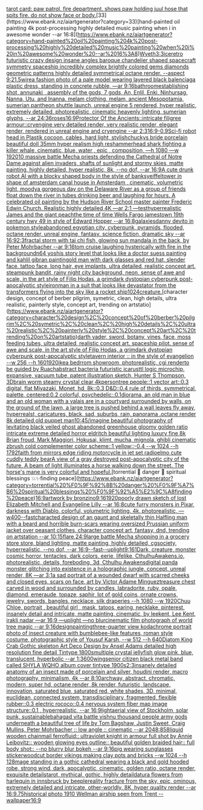 [tarot card: paw patrol, fire department. shows paw holding juul hose that spits fire. do not show face or body.](https://www.ebank.nz/aiartgenerator?category=tarot%20card%3A%20paw%20patrol%2C%20fire%20department.%20shows%20paw%20holding%20juul%20hose%20that%20spits%20fire.%20do%20not%20show%20face%20or%20body.)[33](https://www.ebank.nz/aiartgenerator?category=33)[hand-painted oil painting 4k post-processing highly detailed music painting when i in awesome wonder --ar 16:8](https://www.ebank.nz/aiartgenerator?category=hand-painted%20oil%20painting%204k%20post-processing%20highly%20detailed%20music%20painting%20when%20i%20in%20awesome%20wonder%20--ar%2016%3A8)[Wyeth](https://www.ebank.nz/aiartgenerator?category=Wyeth)[3:3](https://www.ebank.nz/aiartgenerator?category=3%3A3)[ice](https://www.ebank.nz/aiartgenerator?category=ice)[retro futuristic crazy design insane angles  baroque chandelier shaped spacecraft symmetry spaceship incredibly complex brightly colored gems diamonds geometric patterns highly detailed symmetrical octane render. --aspect 9:21](https://www.ebank.nz/aiartgenerator?category=retro%20futuristic%20crazy%20design%20insane%20angles%20%20baroque%20chandelier%20shaped%20spacecraft%20symmetry%20spaceship%20incredibly%20complex%20brightly%20colored%20gems%20diamonds%20geometric%20patterns%20highly%20detailed%20symmetrical%20octane%20render.%20--aspect%209%3A21)[.5](https://www.ebank.nz/aiartgenerator?category=.5)[wire](https://www.ebank.nz/aiartgenerator?category=wire)[a fashion photo of a pale model wearing layered black balenciaga plastic dress, standing in concrete rubble, —ar 9:16](https://www.ebank.nz/aiartgenerator?category=a%20fashion%20photo%20of%20a%20pale%20model%20wearing%20layered%20black%20balenciaga%20plastic%20dress%2C%20standing%20in%20concrete%20rubble%2C%20%E2%80%94ar%209%3A16)[bathroom](https://www.ebank.nz/aiartgenerator?category=bathroom)[establishing shot, annunaki ,  assembly of the gods, 7 gods, An, Enlil, Enki, Ninhursag, Nanna, Utu, and Inanna, melam clothing, melam, ancient Mesopotamia, sumerian pantheon shuttle launch, unreal engine 5 rendered, hyper realistic,  extremely detailed, photorealistic,  cinematic heavenly lighting, sumerian glyphs, --ar 24:36](https://www.ebank.nz/aiartgenerator?category=establishing%20shot%2C%20annunaki%20%2C%20%20assembly%20of%20the%20gods%2C%207%20gods%2C%20An%2C%20Enlil%2C%20Enki%2C%20Ninhursag%2C%20Nanna%2C%20Utu%2C%20and%20Inanna%2C%20melam%20clothing%2C%20melam%2C%20ancient%20Mesopotamia%2C%20sumerian%20pantheon%20shuttle%20launch%2C%20unreal%20engine%205%20rendered%2C%20hyper%20realistic%2C%20%20extremely%20detailed%2C%20photorealistic%2C%20%20cinematic%20heavenly%20lighting%2C%20sumerian%20glyphs%2C%20--ar%2024%3A36)[roses](https://www.ebank.nz/aiartgenerator?category=roses)[16:9](https://www.ebank.nz/aiartgenerator?category=16%3A9)[Protector Of the Ancients::intricate filigree armour::cryengine very detailed render, very realistic render, elegant render, rendered in unreal engine and cryengine --ar 2:3](https://www.ebank.nz/aiartgenerator?category=Protector%20Of%20the%20Ancients%3A%3Aintricate%20filigree%20armour%3A%3Acryengine%20very%20detailed%20render%2C%20very%20realistic%20render%2C%20elegant%20render%2C%20rendered%20in%20unreal%20engine%20and%20cryengine%20--ar%202%3A3)[16:9](https://www.ebank.nz/aiartgenerator?category=16%3A9)[-0.9](https://www.ebank.nz/aiartgenerator?category=-0.9)[Sci-fi robot head in Plastik cocoon, cables, hard light, stylish](https://www.ebank.nz/aiartgenerator?category=Sci-fi%20robot%20head%20in%20Plastik%20cocoon%2C%20cables%2C%20hard%20light%2C%20stylish)[chuckys bride porcelain beautiful doll  35mm hyper realism high res](https://www.ebank.nz/aiartgenerator?category=chuckys%20bride%20porcelain%20beautiful%20doll%20%2035mm%20hyper%20realism%20high%20res)[hammerhead shark  fighting a killer whale, cinematic, blue, water , epic , composition, —h 1080 —w 1920](https://www.ebank.nz/aiartgenerator?category=hammerhead%20shark%20%20fighting%20a%20killer%20whale%2C%20cinematic%2C%20blue%2C%20water%20%2C%20epic%20%2C%20composition%2C%20%E2%80%94h%201080%20%E2%80%94w%201920)[10 massive battle Mecha priests defending the Cathedral of Notre Dame against alien invaders, shafts of sunlight and stormy skies, matte painting, highly detailed, hyper realistic, 8k, --no dof, --ar 16:9](https://www.ebank.nz/aiartgenerator?category=10%20massive%20battle%20Mecha%20priests%20defending%20the%20Cathedral%20of%20Notre%20Dame%20against%20alien%20invaders%2C%20shafts%20of%20sunlight%20and%20stormy%20skies%2C%20matte%20painting%2C%20highly%20detailed%2C%20hyper%20realistic%2C%208k%2C%20--no%20dof%2C%20--ar%2016%3A9)[A cute drunk robot AI with a blocky shaped body in the style of banksy](https://www.ebank.nz/aiartgenerator?category=A%20cute%20drunk%20robot%20AI%20with%20a%20blocky%20shaped%20body%20in%20the%20style%20of%20banksy)[eiffeltower in shape of amsterdam canal house in Amsterdam , cinematic, volumetric light, moody](https://www.ebank.nz/aiartgenerator?category=eiffeltower%20in%20shape%20of%20amsterdam%20canal%20house%20in%20Amsterdam%20%2C%20cinematic%2C%20volumetric%20light%2C%20moody)[a gorgeous day on the Delaware River as a group of friends float down the river in tubes drinking beer and laughing for hours. A celebrated oil painting by the Hudson River School master painter Frederic Edwin Church. Realistic highly detailed 4K —ar 2:1 —test](https://www.ebank.nz/aiartgenerator?category=a%20gorgeous%20day%20on%20the%20Delaware%20River%20as%20a%20group%20of%20friends%20float%20down%20the%20river%20in%20tubes%20drinking%20beer%20and%20laughing%20for%20hours.%20A%20celebrated%20oil%20painting%20by%20the%20Hudson%20River%20School%20master%20painter%20Frederic%20Edwin%20Church.%20Realistic%20highly%20detailed%204K%20%E2%80%94ar%202%3A1%20%E2%80%94test)[hyperrealistic James and the giant peach](https://www.ebank.nz/aiartgenerator?category=hyperrealistic%20James%20and%20the%20giant%20peach)[the time of time Wells Fargo jamestown 19th century hwy 49 in style of Edward Hopper --ar 16:8](https://www.ebank.nz/aiartgenerator?category=the%20time%20of%20time%20Wells%20Fargo%20jamestown%2019th%20century%20hwy%2049%20in%20style%20of%20Edward%20Hopper%20--ar%2016%3A8)[galaxies](https://www.ebank.nz/aiartgenerator?category=galaxies)[danny devito in pokemon style](https://www.ebank.nz/aiartgenerator?category=danny%20devito%20in%20pokemon%20style)[abandoned egyptian city, cyberpunk, pyramids, flooded, octane render, unreal engine, fantasy, science fiction, dramatic sky --ar 16:9](https://www.ebank.nz/aiartgenerator?category=abandoned%20egyptian%20city%2C%20cyberpunk%2C%20pyramids%2C%20flooded%2C%20octane%20render%2C%20unreal%20engine%2C%20fantasy%2C%20science%20fiction%2C%20dramatic%20sky%20--ar%2016%3A9)[2:3](https://www.ebank.nz/aiartgenerator?category=2%3A3)[fractal storm with tai chi fish, glowing sun mandala in the back, by Peter Mohrbacher  --ar 9:16](https://www.ebank.nz/aiartgenerator?category=fractal%20storm%20with%20tai%20chi%20fish%2C%20glowing%20sun%20mandala%20in%20the%20back%2C%20by%20Peter%20Mohrbacher%20%20--ar%209%3A16)[tom cruise laughing hysterically with fire in the background](https://www.ebank.nz/aiartgenerator?category=tom%20cruise%20laughing%20hysterically%20with%20fire%20in%20the%20background)[n64 yoshis story level that looks like a doctor suess painting and kahlil gibran painting](https://www.ebank.nz/aiartgenerator?category=n64%20yoshis%20story%20level%20that%20looks%20like%20a%20doctor%20suess%20painting%20and%20kahlil%20gibran%20painting)[old man with dark glasses and red hat, slender face, tattoo face, long hair, eye implants, ultra detailed, realistic concept art. steampunk bandit, rainy night city background, neon, sense of awe and scale, in the art style of Filip Hodas, a grimdark dystopian cyberpunk post-apocalyptic style](https://www.ebank.nz/aiartgenerator?category=old%20man%20with%20dark%20glasses%20and%20red%20hat%2C%20slender%20face%2C%20tattoo%20face%2C%20long%20hair%2C%20eye%20implants%2C%20ultra%20detailed%2C%20realistic%20concept%20art.%20steampunk%20bandit%2C%20rainy%20night%20city%20background%2C%20neon%2C%20sense%20of%20awe%20and%20scale%2C%20in%20the%20art%20style%20of%20Filip%20Hodas%2C%20a%20grimdark%20dystopian%20cyberpunk%20post-apocalyptic%20style)[ironman in a suit that looks like devastator from the transformers flying into the sky like a rocket ship](https://www.ebank.nz/aiartgenerator?category=ironman%20in%20a%20suit%20that%20looks%20like%20devastator%20from%20the%20transformers%20flying%20into%20the%20sky%20like%20a%20rocket%20ship)[1024](https://www.ebank.nz/aiartgenerator?category=1024)[creature.](https://www.ebank.nz/aiartgenerator?category=creature.)[character design, concept of berber pilgrim, symetric, clean, high details, ultra realistic, painterly style, concept art, trending on artstatio](https://www.ebank.nz/aiartgenerator?category=character%20design%2C%20concept%20of%20berber%20pilgrim%2C%20symetric%2C%20clean%2C%20high%20details%2C%20ultra%20realistic%2C%20painterly%20style%2C%20concept%20art%2C%20trending%20on%20artstatio)[darth vader, sword, botany, vines, face, moss feeding tubes, ultra detailed, realistic concept art. spaceship pilot. sense of awe and scale, in the art style of Filip Hodas, a grimdark dystopian cyberpunk post-apocalyptic style](https://www.ebank.nz/aiartgenerator?category=darth%20vader%2C%20sword%2C%20botany%2C%20vines%2C%20face%2C%20moss%20feeding%20tubes%2C%20ultra%20detailed%2C%20realistic%20concept%20art.%20spaceship%20pilot.%20sense%20of%20awe%20and%20scale%2C%20in%20the%20art%20style%20of%20Filip%20Hodas%2C%20a%20grimdark%20dystopian%20cyberpunk%20post-apocalyptic%20style)[tavern interior :: in the style of evangelion --w 256 --h 160](https://www.ebank.nz/aiartgenerator?category=tavern%20interior%20%3A%3A%20in%20the%20style%20of%20evangelion%20--w%20256%20--h%20160)[1920](https://www.ebank.nz/aiartgenerator?category=1920)[ikea bedrrom showroom, photorealistic, cgi render](https://www.ebank.nz/aiartgenerator?category=ikea%20bedrrom%20showroom%2C%20photorealistic%2C%20cgi%20render)[to be guided by Ruach](https://www.ebank.nz/aiartgenerator?category=to%20be%20guided%20by%20Ruach)[abstract bacteria futuristic  icarus](https://www.ebank.nz/aiartgenerator?category=abstract%20bacteria%20futuristic%20%20icarus)[ttl logic microchip, expansive, vacuum tube, patent illustration sketch, Hunter S Thompson, 3D](https://www.ebank.nz/aiartgenerator?category=ttl%20logic%20microchip%2C%20expansive%2C%20vacuum%20tube%2C%20patent%20illustration%20sketch%2C%20Hunter%20S%20Thompson%2C%203D)[brain worm steamy crystal clear 4k](https://www.ebank.nz/aiartgenerator?category=brain%20worm%20steamy%20crystal%20clear%204k)[person](https://www.ebank.nz/aiartgenerator?category=person)[tree people::1 vector art::0.3 digital, flat Miyazaki, Monet, hd, 8k::0.3 D&D::0.4 rule of thirds, symmetrical, palette, centered:0.2 colorful, psychedelic::0.1](https://www.ebank.nz/aiartgenerator?category=tree%20people%3A%3A1%20vector%20art%3A%3A0.3%20digital%2C%20flat%20Miyazaki%2C%20Monet%2C%20hd%2C%208k%3A%3A0.3%20D%26D%3A%3A0.4%20rule%20of%20thirds%2C%20symmetrical%2C%20palette%2C%20centered%3A0.2%20colorful%2C%20psychedelic%3A%3A0.1)[diorama, an old man in blue and an old woman with a valais are in a courtyard surrounded by walls, on the ground of the lawn, a large tree is pushed behind a wall leaves fly away, hyperrealst, caricatures, black, sad, suburbs, rain, panorama .octane render 8k detailed,old puppet man](https://www.ebank.nz/aiartgenerator?category=diorama%2C%20an%20old%20man%20in%20blue%20and%20an%20old%20woman%20with%20a%20valais%20are%20in%20a%20courtyard%20surrounded%20by%20walls%2C%20on%20the%20ground%20of%20the%20lawn%2C%20a%20large%20tree%20is%20pushed%20behind%20a%20wall%20leaves%20fly%20away%2C%20hyperrealst%2C%20caricatures%2C%20black%2C%20sad%2C%20suburbs%2C%20rain%2C%20panorama%20.octane%20render%208k%20detailed%2Cold%20puppet%20man)[10:45](https://www.ebank.nz/aiartgenerator?category=10%3A45)[/imagine beautiful photography of levitating black veiled ghost abandoned greenhouse gloomy golden ratio intricate extreme detailed horror eldritch beautiful lighting luxury fine 8k Brian froud, Mark Maggiori, Hokusai, klimt, mucha, mignola, ghibli cinematic zbrush cold complementer color scheme::1 yellow::-0.4 --w 1024 --h 1792](https://www.ebank.nz/aiartgenerator?category=/imagine%20beautiful%20photography%20of%20levitating%20black%20veiled%20ghost%20abandoned%20greenhouse%20gloomy%20golden%20ratio%20intricate%20extreme%20detailed%20horror%20eldritch%20beautiful%20lighting%20luxury%20fine%208k%20Brian%20froud%2C%20Mark%20Maggiori%2C%20Hokusai%2C%20klimt%2C%20mucha%2C%20mignola%2C%20ghibli%20cinematic%20zbrush%20cold%20complementer%20color%20scheme%3A%3A1%20yellow%3A%3A-0.4%20--w%201024%20--h%201792)[faith from mirrors edge riding motorcycle in jet set radio](https://www.ebank.nz/aiartgenerator?category=faith%20from%20mirrors%20edge%20riding%20motorcycle%20in%20jet%20set%20radio)[elmo cute cuddly teddy bear](https://www.ebank.nz/aiartgenerator?category=elmo%20cute%20cuddly%20teddy%20bear)[A view of a gray destroyed post-apocalyptic city of the future. A beam of light illuminates a horse walking down the street. The horse's mane is very colorful and hopeful.](https://www.ebank.nz/aiartgenerator?category=A%20view%20of%20a%20gray%20destroyed%20post-apocalyptic%20city%20of%20the%20future.%20A%20beam%20of%20light%20illuminates%20a%20horse%20walking%20down%20the%20street.%20The%20horse%27s%20mane%20is%20very%20colorful%20and%20hopeful.)[torrential 💋 danger 🧶 spiritual blessings 💥✨finding peace](https://www.ebank.nz/aiartgenerator?category=torrential%20%F0%9F%92%8B%20danger%20%F0%9F%A7%B6%20spiritual%20blessings%20%F0%9F%92%A5%E2%9C%A8finding%20peace)[16:9](https://www.ebank.nz/aiartgenerator?category=16%3A9)[artwork by bronzino](https://www.ebank.nz/aiartgenerator?category=artwork%20by%20bronzino)[9:16](https://www.ebank.nz/aiartgenerator?category=9%3A16)[1920](https://www.ebank.nz/aiartgenerator?category=1920)[poorly drawn sketch of lost Elizabeth Mitchell and Evangeline Lilly --ar 16:8](https://www.ebank.nz/aiartgenerator?category=poorly%20drawn%20sketch%20of%20lost%20Elizabeth%20Mitchell%20and%20Evangeline%20Lilly%20--ar%2016%3A8)[cute furry monsters in Pixar, darkness with Diablo, colorful, volumetric lighting, 4k, photorealistic, —w400](https://www.ebank.nz/aiartgenerator?category=cute%20furry%20monsters%20in%20Pixar%2C%20darkness%20with%20Diablo%2C%20colorful%2C%20volumetric%20lighting%2C%204k%2C%20photorealistic%2C%20%E2%80%94w400)[--fast](https://www.ebank.nz/aiartgenerator?category=--fast)[characted design of an gaunt and skeletally thin Halfling man with a beard and horrible burn-scars wearing oversized Prussian uniform jacket over peasant clothes, character concept art, fantasy, dnd, trending on artstation --ar 10:15](https://www.ebank.nz/aiartgenerator?category=characted%20design%20of%20an%20gaunt%20and%20skeletally%20thin%20Halfling%20man%20with%20a%20beard%20and%20horrible%20burn-scars%20wearing%20oversized%20Prussian%20uniform%20jacket%20over%20peasant%20clothes%2C%20character%20concept%20art%2C%20fantasy%2C%20dnd%2C%20trending%20on%20artstation%20--ar%2010%3A15)[flare,](https://www.ebank.nz/aiartgenerator?category=flare%2C)[24:9](https://www.ebank.nz/aiartgenerator?category=24%3A9)[large battle Mecha shopping in a grocery store store, bland lighting, matte painting, highly detailed, cgsociety, hyperrealistic, --no dof, --ar 16:9](https://www.ebank.nz/aiartgenerator?category=large%20battle%20Mecha%20shopping%20in%20a%20grocery%20store%20store%2C%20bland%20lighting%2C%20matte%20painting%2C%20highly%20detailed%2C%20cgsociety%2C%20hyperrealistic%2C%20--no%20dof%2C%20--ar%2016%3A9)[--fast](https://www.ebank.nz/aiartgenerator?category=--fast)[--uplight](https://www.ebank.nz/aiartgenerator?category=--uplight)[9:16](https://www.ebank.nz/aiartgenerator?category=9%3A16)[1](https://www.ebank.nz/aiartgenerator?category=1)[Dark, creature, monster cosmic horror, tentacles, dark colors, eerie, lifelike, CthulhuAwakens.io, photorealistic, details, foreboding, 3d, Cthulhu Awakens](https://www.ebank.nz/aiartgenerator?category=Dark%2C%20creature%2C%20monster%20cosmic%20horror%2C%20tentacles%2C%20dark%20colors%2C%20eerie%2C%20lifelike%2C%20CthulhuAwakens.io%2C%20photorealistic%2C%20details%2C%20foreboding%2C%203d%2C%20Cthulhu%20Awakens)[digital panda monster glitching into existence in a holographic jungle, concept, unreal render, 8K —ar 3:1](https://www.ebank.nz/aiartgenerator?category=digital%20panda%20monster%20glitching%20into%20existence%20in%20a%20holographic%20jungle%2C%20concept%2C%20unreal%20render%2C%208K%20%E2%80%94ar%203%3A1)[a sad portrait of a wounded dwarf with scarred cheeks and closed eyes, scars on face, art by Victor Adame Minguez](https://www.ebank.nz/aiartgenerator?category=a%20sad%20portrait%20of%20a%20wounded%20dwarf%20with%20scarred%20cheeks%20and%20closed%20eyes%2C%20scars%20on%20face%2C%20art%20by%20Victor%20Adame%20Minguez)[treasure chest carved in wood and surrounded by candles, labradorite, ruby, opale, diamond, emeraude, topaze, saphir, lot of gold coins, ornate crowns, jewelry, swords, bangles, necklace, silk draperies --h 1080 --w 1920](https://www.ebank.nz/aiartgenerator?category=treasure%20chest%20carved%20in%20wood%20and%20surrounded%20by%20candles%2C%20labradorite%2C%20ruby%2C%20opale%2C%20diamond%2C%20emeraude%2C%20topaze%2C%20saphir%2C%20lot%20of%20gold%20coins%2C%20ornate%20crowns%2C%20jewelry%2C%20swords%2C%20bangles%2C%20necklace%2C%20silk%20draperies%20--h%201080%20--w%201920)[Chuu Chloe, portrait , beautiful girl , mask, tatoos, earing, necklake, pinterest, insanely detail and intricate, matte painting, cinematic, by leekent, Lee Kent, irakli nadar —ar 16:9 —uplight —no blur](https://www.ebank.nz/aiartgenerator?category=Chuu%20Chloe%2C%20portrait%20%2C%20beautiful%20girl%20%2C%20mask%2C%20tatoos%2C%20earing%2C%20necklake%2C%20pinterest%2C%20insanely%20detail%20and%20intricate%2C%20matte%20painting%2C%20cinematic%2C%20by%20leekent%2C%20Lee%20Kent%2C%20irakli%20nadar%20%E2%80%94ar%2016%3A9%20%E2%80%94uplight%20%E2%80%94no%20blur)[cinematic film photograph of world tree magic --ar 9:16](https://www.ebank.nz/aiartgenerator?category=cinematic%20film%20photograph%20of%20world%20tree%20magic%20--ar%209%3A16)[design](https://www.ebank.nz/aiartgenerator?category=design)[painting](https://www.ebank.nz/aiartgenerator?category=painting)[three-quarter view kodachrome portrait photo of insect creature with bumblebee-like features, roman style costume, photographic style of Yousuf Karsh, --w 512 --h 640](https://www.ebank.nz/aiartgenerator?category=three-quarter%20view%20kodachrome%20portrait%20photo%20of%20insect%20creature%20with%20bumblebee-like%20features%2C%20roman%20style%20costume%2C%20photographic%20style%20of%20Yousuf%20Karsh%2C%20--w%20512%20--h%20640)[Diatom King Crab Gothic skeleton Art Deco Design by Ansel Adams detailed high resolution fine detail Tintype 1800s](https://www.ebank.nz/aiartgenerator?category=Diatom%20King%20Crab%20Gothic%20skeleton%20Art%20Deco%20Design%20by%20Ansel%20Adams%20detailed%20high%20resolution%20fine%20detail%20Tintype%201800s)[multiple crystal jellyfish glow pink, blue, translucent, hyperbolic --ar 1:3](https://www.ebank.nz/aiartgenerator?category=multiple%20crystal%20jellyfish%20glow%20pink%2C%20blue%2C%20translucent%2C%20hyperbolic%20--ar%201%3A3)[600](https://www.ebank.nz/aiartgenerator?category=600)[wing](https://www.ebank.nz/aiartgenerator?category=wing)[senior citizen black metal band called SHYLA WQHO album cover tintype 1900s](https://www.ebank.nz/aiartgenerator?category=senior%20citizen%20black%20metal%20band%20called%20SHYLA%20WQHO%20album%20cover%20tintype%201900s)[2:3](https://www.ebank.nz/aiartgenerator?category=2%3A3)[insanely detailed  anatomy  of an insect  made of  porcelain and  silver, houdini render, macro photography,  minimalism, 4k --ar 8:10](https://www.ebank.nz/aiartgenerator?category=insanely%20detailed%20%20anatomy%20%20of%20an%20insect%20%20made%20of%20%20porcelain%20and%20%20silver%2C%20houdini%20render%2C%20macro%20photography%2C%20%20minimalism%2C%204k%20--ar%208%3A10)[archway, abstract, chromatic, modern, super hd, octane render, 8k render, futuristic, landscape, innovation, saturated blue, saturated red, white shades, 3D, minimal, euclidean, connected system, transdisciplinary, fragmented, flexible rubber::0.3 electric rococo::0.4 nervous system fiber map image structure::0.1 , hyperrealistic, --ar 16:9](https://www.ebank.nz/aiartgenerator?category=archway%2C%20abstract%2C%20chromatic%2C%20modern%2C%20super%20hd%2C%20octane%20render%2C%208k%20render%2C%20futuristic%2C%20landscape%2C%20innovation%2C%20saturated%20blue%2C%20saturated%20red%2C%20white%20shades%2C%203D%2C%20minimal%2C%20euclidean%2C%20connected%20system%2C%20transdisciplinary%2C%20fragmented%2C%20flexible%20rubber%3A%3A0.3%20electric%20rococo%3A%3A0.4%20nervous%20system%20fiber%20map%20image%20structure%3A%3A0.1%20%2C%20hyperrealistic%2C%20--ar%2016%3A9)[light](https://www.ebank.nz/aiartgenerator?category=light)[aerial view of Stockholm, solar punk, sustainable](https://www.ebank.nz/aiartgenerator?category=aerial%20view%20of%20Stockholm%2C%20solar%20punk%2C%20sustainable)[bahagad vita battle vishnu thousand people army gods  underneath a beautiful tree of life by Tom Bagshaw, Justin Sweet, Craig Mullins, Peter Mohrbacher :: low angle :: cinematic --ar 2048:858](https://www.ebank.nz/aiartgenerator?category=bahagad%20vita%20battle%20vishnu%20thousand%20people%20army%20gods%20%20underneath%20a%20beautiful%20tree%20of%20life%20by%20Tom%20Bagshaw%2C%20Justin%20Sweet%2C%20Craig%20Mullins%2C%20Peter%20Mohrbacher%20%3A%3A%20low%20angle%20%3A%3A%20cinematic%20--ar%202048%3A858)[liquid wooden chainmail ferrofluid:: ultraviolet knight in armour full shot by Annie Leibovitz:: wooden glowing eyes outline:: beautiful golden braided hair:: full body shot:: --no blurry blur bokeh --ar 9:16](https://www.ebank.nz/aiartgenerator?category=liquid%20wooden%20chainmail%20ferrofluid%3A%3A%20ultraviolet%20knight%20in%20armour%20full%20shot%20by%20Annie%20Leibovitz%3A%3A%20wooden%20glowing%20eyes%20outline%3A%3A%20beautiful%20golden%20braided%20hair%3A%3A%20full%20body%20shot%3A%3A%20--no%20blurry%20blur%20bokeh%20--ar%209%3A16)[pig wearing sunglasses sticker](https://www.ebank.nz/aiartgenerator?category=pig%20wearing%20sunglasses%20sticker)[woodcut border vikings making clay pots and bricks --w 1024 --h 128](https://www.ebank.nz/aiartgenerator?category=woodcut%20border%20vikings%20making%20clay%20pots%20and%20bricks%20--w%201024%20--h%20128)[mage standing in a gothic cathedral wearing a black and gold hooded robe, strong wind, dark, apocalyptic, cinematic, golden ratio, octane render, exquisite details](https://www.ebank.nz/aiartgenerator?category=mage%20standing%20in%20a%20gothic%20cathedral%20wearing%20a%20black%20and%20gold%20hooded%20robe%2C%20strong%20wind%2C%20dark%2C%20apocalyptic%2C%20cinematic%2C%20golden%20ratio%2C%20octane%20render%2C%20exquisite%20details)[tarot, mythical, gothic, highly detail](https://www.ebank.nz/aiartgenerator?category=tarot%2C%20mythical%2C%20gothic%2C%20highly%20detail)[datura flowers from harlequin in innsbruck by beeple](https://www.ebank.nz/aiartgenerator?category=datura%20flowers%20from%20harlequin%20in%20innsbruck%20by%20beeple)[reality fracture from the sky, epic, ominous, extremely detailed and intricate, other-worldly, 8K, hyper quality render --ar 16:9](https://www.ebank.nz/aiartgenerator?category=reality%20fracture%20from%20the%20sky%2C%20epic%2C%20ominous%2C%20extremely%20detailed%20and%20intricate%2C%20other-worldly%2C%208K%2C%20hyper%20quality%20render%20--ar%2016%3A9)[.75](https://www.ebank.nz/aiartgenerator?category=.75)[historical photo 1910 Wellman airship seen from Trent --wallpaper](https://www.ebank.nz/aiartgenerator?category=historical%20photo%201910%20Wellman%20airship%20seen%20from%20Trent%20--wallpaper)[16:9](https://www.ebank.nz/aiartgenerator?category=16%3A9)